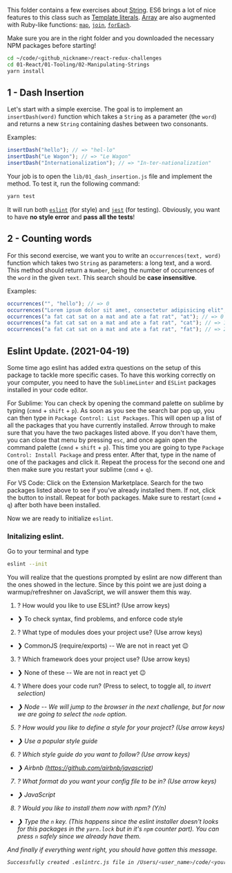 This folder contains a few exercises about [String](https://developer.mozilla.org/en-US/docs/Web/JavaScript/Reference/Global_Objects/String). ES6 brings a lot of nice features to this class such as [Template literals](https://developer.mozilla.org/en-US/docs/Web/JavaScript/Reference/Template_literals). [Array](https://developer.mozilla.org/en-US/docs/Web/JavaScript/Reference/Global_Objects/Array) are also augmented with Ruby-like functions: [`map`](https://developer.mozilla.org/en-US/docs/Web/JavaScript/Reference/Global_Objects/Array/map), [`join`](https://developer.mozilla.org/en-US/docs/Web/JavaScript/Reference/Global_Objects/Array/join), [`forEach`](https://developer.mozilla.org/en-US/docs/Web/JavaScript/Reference/Global_Objects/Array/forEach).

Make sure you are in the right folder and you downloaded the necessary NPM packages before starting!

```bash
cd ~/code/<github_nickname>/react-redux-challenges
cd 01-React/01-Tooling/02-Manipulating-Strings
yarn install
```

## 1 - Dash Insertion

Let's start with a simple exercise. The goal is to implement an `insertDash(word)` function which takes a `String` as a parameter (the `word`) and returns a new `String` containing dashes between two consonants.

Examples:

```js
insertDash("hello"); // => "hel-lo"
insertDash("Le Wagon"); // => "Le Wagon"
insertDash("Internationalization"); // => "In-ter-nationalization"
```

Your job is to open the `lib/01_dash_insertion.js` file and implement the method. To test it, run the following command:

```bash
yarn test
```

It will run both [`eslint`](https://eslint.org/) (for style) and [`jest`](https://facebook.github.io/jest/) (for testing). Obviously, you want to have **no style error** and **pass all the tests**!

## 2 - Counting words

For this second exercise, we want you to write an `occurrences(text, word)` function which takes two `String` as parameters: a long text, and a word. This method should return a `Number`, being the number of occurrences of the `word` in the given `text`. This search should be **case insensitive**.

Examples:

```js
occurrences("", "hello"); // => 0
occurrences("Lorem ipsum dolor sit amet, consectetur adipisicing elit", "lorem"); // => 1
occurrences("a fat cat sat on a mat and ate a fat rat", "at"); // => 0
occurrences("a fat cat sat on a mat and ate a fat rat", "cat"); // => 1
occurrences("a fat cat sat on a mat and ate a fat rat", "fat"); // => 2
```




## Eslint Update. (2021-04-19)
Some time ago eslint has added extra questions on the setup of this package to tackle more specific cases. To have this working correctly on your computer, you need to have the `SublimeLinter` and `ESLint` packages installed in your code editor.

For Sublime:
You can check by opening the command palette on sublime by typing (`cmnd` + `shift` + `p`).
As soon as you see the search bar pop up, you can then type in `Package Control: List Packages`. This will open up a list of all the packages that you have currently installed. Arrow through to make sure that you have the two packages listed above. If you don't have them, you can close that menu by pressing `esc`, and once again open the command palette (`cmnd` + `shift` + `p`). This time you are going to type `Package Control: Install Package` and press enter. After that, type in the name of one of the packages and click it. Repeat the process for the second one and then make sure you restart your sublime (`cmnd` + `q`).

For VS Code:
Click on the Extension Marketplace. Search for the two packages listed above to see if you’ve already installed them. If not, click the button to install. Repeat for both packages. Make sure to restart (`cmnd` + `q`) after both have been installed.

Now we are ready to initialize `eslint`.


### Initalizing eslint.

Go to your terminal and type
```bash
eslint --init
```

You will realize that the questions prompted by eslint are now different than the ones showed in the lecture. Since by this point we are just doing a warmup/refreshner on JavaScript, we will answer them this way.

1. ? How would you like to use ESLint? (Use arrow keys)
- ❯ To check syntax, find problems, and enforce code style

2. ? What type of modules does your project use? (Use arrow keys)
- ❯ CommonJS (require/exports)  -- We are not in react yet 😉

3. ? Which framework does your project use? (Use arrow keys)
- ❯ None of these -- We are not in react yet 😉

4. ? Where does your code run? (Press <space> to select, <a> to toggle all, <i> to invert selection)
- ❯ Node -- We will jump to the browser in the next challenge, but for now we are going to select the `node` option.

5. ? How would you like to define a style for your project? (Use arrow keys)
- ❯ Use a popular style guide

6. ? Which style guide do you want to follow? (Use arrow keys)
- ❯ Airbnb (https://github.com/airbnb/javascript)

7. ? What format do you want your config file to be in? (Use arrow keys)
- ❯ JavaScript

8. ? Would you like to install them now with npm? (Y/n)
- ❯ Type the `n` key. (This happens since the eslint installer doesn't looks for this packages in the `yarn.lock` but in it's `npm` counter part). You can press `n` safely since we already have them.

And finally if everything went right, you should have gotten this message.
```bash
Successfully created .eslintrc.js file in /Users/<user_name>/code/<your_github_user_name>/react-redux-challenges/01-React/01-Tooling/02-Manipulating-Strings
```

